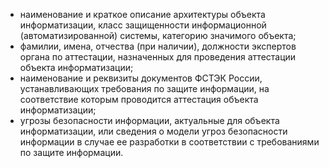 -  наименование и краткое описание архитектуры объекта информатизации, класс защищенности информационной (автоматизированной) системы, категорию значимого объекта;
- фамилии, имена, отчества (при наличии), должности экспертов органа по аттестации, назначенных для проведения аттестации объекта информатизации;
- наименование и реквизиты документов ФСТЭК России, устанавливающих требования по защите информации, на соответствие которым проводится аттестация объекта информатизации;
- угрозы безопасности информации, актуальные для объекта информатизации, или сведения о модели угроз безопасности информации в случае ее разработки в соответствии с требованиями по защите информации.
